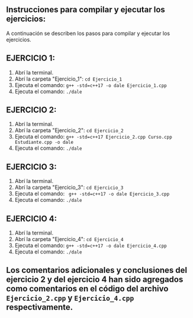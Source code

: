 ## Instrucciones para compilar y ejecutar los ejercicios:

A continuación se describen los pasos para compilar y ejecutar los ejercicios.

## EJERCICIO 1:

1. Abrí la terminal.
2. Abrí la carpeta "Ejercicio_1": ``` cd Ejercicio_1 ```
3. Ejecuta el comando: ``` g++ -std=c++17 -o dale Ejercicio_1.cpp ```
4. Ejecuta el comando: ``` ./dale ```

## EJERCICIO 2:

1. Abrí la terminal.
2. Abrí la carpeta "Ejercicio_2": ``` cd Ejercicio_2 ```
3. Ejecuta el comando: ``` g++ -std=c++17 Ejercicio_2.cpp Curso.cpp Estudiante.cpp -o dale ```
4. Ejecuta el comando: ``` ./dale ```

## EJERCICIO 3:

1. Abrí la terminal.
2. Abrí la carpeta "Ejercicio_3": ``` cd Ejercicio_3 ```
3. Ejecuta el comando: ``` g++ -std=c++17 -o dale Ejercicio_3.cpp```
4. Ejecuta el comando: ``` ./dale ```

## EJERCICIO 4:

1. Abrí la terminal.
2. Abrí la carpeta "Ejercicio_4": ``` cd Ejercicio_4 ```
3. Ejecuta el comando: ``` g++ -std=c++17 -o dale Ejercicio_4.cpp ```
4. Ejecuta el comando: ``` ./dale ```

## Los comentarios adicionales y conclusiones del ejercicio 2 y del ejercicio 4 han sido agregados como comentarios en el código del archivo ``` Ejercicio_2.cpp ``` y ``` Ejercicio_4.cpp ``` respectivamente. 
